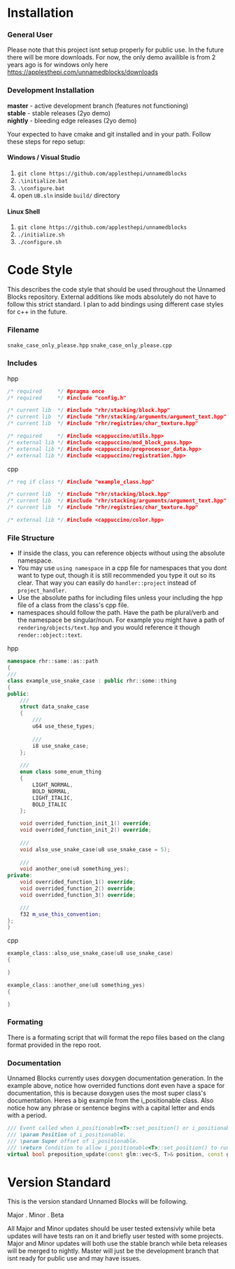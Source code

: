 # Installation
### General User
Please note that this project isnt setup properly for public use. In the future there will be more downloads. For now, the only demo availible is from 2 years ago is for windows only here https://applesthepi.com/unnamedblocks/downloads

### Development Installation
**master** - active development branch (features not functioning)  
**stable** - stable releases (2yo demo)  
**nightly** - bleeding edge releases (2yo demo)
  
  Your expected to have cmake and git installed and in your path. Follow these steps for repo setup:
#### Windows / Visual Studio
1. `git clone https://github.com/applesthepi/unnamedblocks`
2. `.\initialize.bat`
3. `.\configure.bat`
4. open `UB.sln` inside `build/` directory

#### Linux Shell
1. `git clone https://github.com/applesthepi/unnamedblocks`
2. `./initialize.sh`
3. `./configure.sh`

# Code Style
This describes the code style that should be used throughout the Unnamed Blocks repository. External additions like mods absolutely do not have to follow this strict standard. I plan to add bindings using different case styles for c++ in the future.

### Filename
`snake_case_only_please.hpp`
`snake_case_only_please.cpp`

### Includes
hpp
```cpp
/* required     */ #pragma once
/* required     */ #include "config.h"

/* current lib  */ #include "rhr/stacking/block.hpp"
/* current lib  */ #include "rhr/stacking/arguments/argument_text.hpp"
/* current lib  */ #include "rhr/registries/char_texture.hpp"

/* required     */ #include <cappuccino/utils.hpp>
/* external lib */ #include <cappuccino/mod_block_pass.hpp>
/* external lib */ #include <cappuccino/preprocessor_data.hpp>
/* external lib */ #include <cappuccino/registration.hpp>
```
cpp
```cpp
/* req if class */ #include "example_class.hpp"

/* current lib  */ #include "rhr/stacking/block.hpp"
/* current lib  */ #include "rhr/stacking/arguments/argument_text.hpp"
/* current lib  */ #include "rhr/registries/char_texture.hpp"

/* external lib */ #include <cappuccino/color.hpp>
```

### File Structure
- If inside the class, you can reference objects without using the absolute namespace.
- You may use `using namespace` in a cpp file for namespaces that you dont want to type out, though it is still recommended you type it out so its clear. That way you can easily do `handler::project` instead of `project_handler`.
- Use the absolute paths for including files unless your including the hpp file of a class from the class's cpp file.
- namespaces should follow the path. Have the path be plural/verb and the namespace be singular/noun. For example you might have a path of `rendering/objects/text.hpp` and you would reference it though `render::object::text`.

hpp
```cpp
namespace rhr::same::as::path
{
///
class example_use_snake_case : public rhr::some::thing
{
public:
	///
	struct data_snake_case
	{
		///
		u64 use_these_types;
		
		///
		i8 use_snake_case;
	};
	
	///
	enum class some_enum_thing
	{
		LIGHT_NORMAL,
		BOLD_NORMAL,
		LIGHT_ITALIC,
		BOLD_ITALIC
	};

	void overrided_function_init_1() override;
	void overrided_function_init_2() override;
	
	///
	void also_use_snake_case(u8 use_snake_case = 5);
	
	///
	void another_one(u8 something_yes);
private:
	void overrided_function_1() override;
	void overrided_function_2() override;
	void overrided_function_3() override;

	///
	f32 m_use_this_convention;
};
}
```
cpp
```cpp
example_class::also_use_snake_case(u8 use_snake_case)
{

}

example_class::another_one(u8 something_yes)
{

}
```

### Formating
There is a formating script that will format the repo files based on the clang format provided in the repo root.

### Documentation
Unnamed Blocks currently uses doxygen documentation generation. In the example above, notice how overrided functions dont even have a space for documentation, this is because doxygen uses the most super class's documentation. Heres a big example from the i_positionable class. Also notice how any phrase or sentence begins with a capital letter and ends with a period.
```cpp
/// Event called when i_positionable<T>::set_position() or i_positionable<T>::set_super_position() gets run.
/// \param Position of i_positionable.
/// \param Super offset of i_positionable.
/// \return Condition to allow i_positionable<T>::set_position() to run.
virtual bool preposition_update(const glm::vec<S, T>& position, const glm::vec<S, T>& offset);
```
# Version Standard
This is the version standard Unnamed Blocks will be following.  

Major . Minor . Beta  

All Major and Minor updates should be user tested extensivly while beta updates will have tests ran on it and briefly user tested with some projects. Major and Minor updates will both use the stable branch while beta releases will be merged to nightly. Master will just be the development branch that isnt ready for public use and may have issues.
